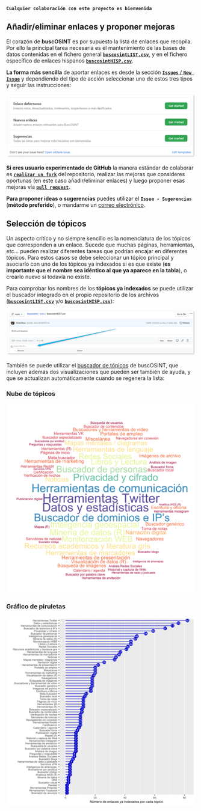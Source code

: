 **`Cualquier colaboración con este proyecto es bienvenida`**

## Añadir/eliminar enlaces y proponer mejoras

El corazón de **buscOSINT** es por supuesto la lista de enlaces que recopila. Por ello la principal tarea necesaria es el mantenimiento de las bases de datos contenidas en el fichero general [**`buscosintLIST.csv`**](https://github.com/Eclectikus/buscosint/blob/main/data/buscosintLIST.csv), y en el fichero específico de enlaces hispanos [**`buscosintHISP.csv`**](https://github.com/Eclectikus/buscosint/blob/main/data/buscosintHISP).

**La forma más sencilla** de aportar enlaces es desde la sección [**`Issues`** / **`New Issue`**](https://github.com/Eclectikus/buscosint/issues/new/choose) y dependiendo del tipo de acción seleccionar uno de estos tres tipos y seguir las instrucciones:

![GitHub issues](https://github.com/Eclectikus/buscosint/blob/main/img/issues.png)

**Si eres usuario experimentado de GitHub** la manera estándar de colaborar es [**`realizar un fork`**](https://docs.github.com/es/free-pro-team@latest/github/getting-started-with-github/fork-a-repo) del repositorio, realizar las mejoras que consideres oportunas (en este caso añadir/eliminar enlaces) y luego proponer esas mejoras vía [**`pull request`**](https://docs.github.com/es/free-pro-team@latest/github/collaborating-with-issues-and-pull-requests/proposing-changes-to-your-work-with-pull-requests).

**Para proponer ideas o sugerencias** puedes utilizar el **`Issue - Sugerencias`** (**método preferido**), o mandarme un [correo electrónico](mailto:eclectikus@pm.me?subject=[GitHub]%20Sugerencias%20sobre%20buscOSINT).

## Selección de tópicos

Un aspecto crítico y no siempre sencillo es la nomenclatura de los tópicos que corresponden a un enlace. Sucede que muchas páginas, herramientas, etc... pueden realizar diferentes tareas que podrían encajar en diferentes tópicos. Para estos casos se debe seleccionar un tópico principal y asociarlo con uno de los tópicos ya indexados si es que existe (**es importante que el nombre sea idéntico al que ya aparece en la tabla**), o crearlo nuevo si todavía no existe.

Para comprobar los nombres de los **tópicos ya indexados** se puede utilizar el buscador integrado en el propio repositorio de los archivos ([**`buscosintLIST.csv`**](https://github.com/Eclectikus/buscosint/blob/main/data/buscosintLIST.csv) y/o [**`buscosintHISP.csv`**](https://github.com/Eclectikus/buscosint/blob/main/data/buscosintHISP)):

![Búsqueda en repositorio](https://github.com/Eclectikus/buscosint/blob/main/img/reposearch.png)

También se puede utilizar el [buscador de tópicos](https://buscosint.netlify.app/es/buscosintv0.4/buscosint04#topicos) de buscOSINT, que incluyen además dos visualizaciones que pueden ser también de ayuda, y que se actualizan automáticamente cuando se regenera la lista:

### Nube de tópicos

![Nube de tópicos](https://github.com/Eclectikus/buscosint/blob/main/img/cloud-1.png)

### Gráfico de piruletas

![Gráfico de piruletas](https://github.com/Eclectikus/buscosint/blob/main/img/piruletas-1.png)